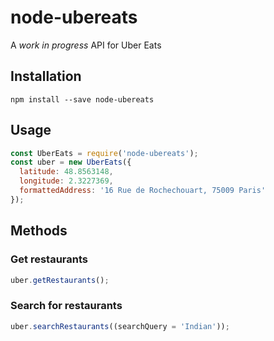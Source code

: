 # node-ubereats

A _work in progress_ API for Uber Eats

## Installation

```shell
npm install --save node-ubereats
```

## Usage

```javascript
const UberEats = require('node-ubereats');
const uber = new UberEats({
  latitude: 48.8563148,
  longitude: 2.3227369,
  formattedAddress: '16 Rue de Rochechouart, 75009 Paris'
});
```

## Methods

### Get restaurants

```javascript
uber.getRestaurants();
```

### Search for restaurants

```javascript
uber.searchRestaurants((searchQuery = 'Indian'));
```

